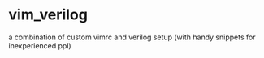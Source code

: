 # vim_verilog
a combination of custom vimrc and verilog setup (with handy snippets for inexperienced ppl)
